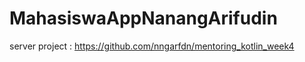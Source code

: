 # MahasiswaAppNanangArifudin

server project :  <a> https://github.com/nngarfdn/mentoring_kotlin_week4 </a>
